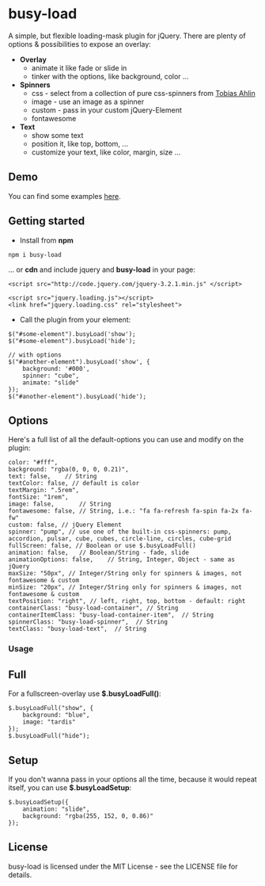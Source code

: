 # busy-load

A simple, but flexible loading-mask plugin for jQuery. There are plenty of options & possibilities to expose an overlay:

* **Overlay**
  * animate it like fade or slide in
  * tinker with the options, like background, color ...  
* **Spinners**
  * css - select from a collection of pure css-spinners from [Tobias Ahlin](http://tobiasahlin.com/spinkit/)
  * image - use an image as a spinner
  * custom - pass in your custom jQuery-Element
  * fontawesome
* **Text**
  * show some text 
  * position it, like top, bottom, ...
  * customize your text, like color, margin, size ... 

## Demo

You can find some examples [here](https://piccard21.github.io/busy-load/).

## Getting started

* Install from **npm** 
 
```
npm i busy-load
```

... or **cdn** and include jquery and **busy-load** in your page:

```
<script src="http://code.jquery.com/jquery-3.2.1.min.js" </script>

<script src="jquery.loading.js"></script>
<link href="jquery.loading.css" rel="stylesheet">
```

* Call the plugin from your element:

```
$("#some-element").busyLoad('show');
$("#some-element").busyLoad('hide');	

// with options
$("#another-element").busyLoad('show', {
	background: '#000',
	spinner: "cube",
	animate: "slide"
});
$("#another-element").busyLoad('hide');

```

## Options

Here's a full list of all the default-options you can use and modify on the plugin:

```    
color: "#fff",
background: "rgba(0, 0, 0, 0.21)",
text: false,	// String
textColor: false, // default is color
textMargin: ".5rem", 
fontSize: "1rem",
image: false,		// String
fontawesome: false, // String, i.e.: "fa fa-refresh fa-spin fa-2x fa-fw" 
custom: false, // jQuery Element
spinner: "pump", // use one of the built-in css-spinners: pump, accordion, pulsar, cube, cubes, circle-line, circles, cube-grid
fullScreen: false, // Boolean or use $.busyLoadFull()
animation: false,	// Boolean/String - fade, slide 
animationOptions: false,	// String, Integer, Object - same as jQuery
maxSize: "50px", // Integer/String only for spinners & images, not fontawesome & custom
minSize: "20px", // Integer/String only for spinners & images, not fontawesome & custom 
textPosition: "right", // left, right, top, bottom - default: right  
containerClass: "busy-load-container", // String 
containerItemClass: "busy-load-container-item",  // String 
spinnerClass: "busy-load-spinner",  // String 
textClass: "busy-load-text",  // String  
```


### Usage



## Full

For a fullscreen-overlay use **$.busyLoadFull()**:

```        
$.busyLoadFull("show", {
	background: "blue",
	image: "tardis"
});
$.busyLoadFull("hide");
```    

## Setup

If you don't wanna pass in your options all the time, because it would repeat itself, you can use **$.busyLoadSetup**:
 
```        
$.busyLoadSetup({
	animation: "slide",
	background: "rgba(255, 152, 0, 0.86)"
}); 
```         



## License

busy-load is licensed under the MIT License - see the LICENSE file for details.